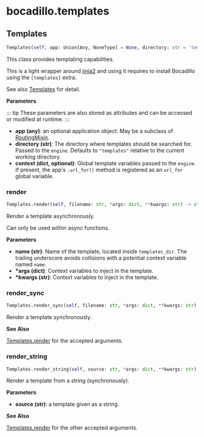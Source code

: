 # bocadillo.templates

## Templates
```python
Templates(self, app: Union[Any, NoneType] = None, directory: str = 'templates', context: dict = None)
```
This class provides templating capabilities.

This is a light wrapper around [jinja2](http://jinja.pocoo.org/docs) and using it requires to install Bocadillo using the `[templates]` extra.

See also [Templates](../guides/agnostic/templates.md) for detail.

[RoutingMixin]: ./routing.md#routingmixin

__Parameters__


::: tip
These parameters are also stored as attributes and can be accessed or
modified at runtime.
:::

- __app (any)__:
    an optional application object. May be a subclass of [RoutingMixin].
- __directory (str)__:
    The directory where templates should be searched for.
    Passed to the `engine`.
    Defaults to `"templates"` relative to the current working directory.
- __context (dict, optional)__:
    Global template variables passed to the `engine`.
    If present, the app's `.url_for()` method is registered as
    an `url_for` global variable.

### render
```python
Templates.render(self, filename: str, *args: dict, **kwargs: str) -> str
```
Render a template asynchronously.

Can only be used within async functions.

__Parameters__

- __name (str)__:
    Name of the template, located inside `templates_dir`.
    The trailing underscore avoids collisions with a potential
    context variable named `name`.
- __*args (dict)__:
    Context variables to inject in the template.
- __*kwargs (str)__:
    Context variables to inject in the template.

### render_sync
```python
Templates.render_sync(self, filename: str, *args: dict, **kwargs: str) -> str
```
Render a template synchronously.

__See Also__

[Templates.render](#render) for the accepted arguments.

### render_string
```python
Templates.render_string(self, source: str, *args: dict, **kwargs: str) -> str
```
Render a template from a string (synchronously).

__Parameters__

- __source (str)__: a template given as a string.

__See Also__

[Templates.render](#render) for the other accepted arguments.

